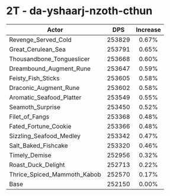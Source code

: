# 2T - da-yshaarj-nzoth-cthun
| Actor | DPS | Increase |
|---|:---:|:---:|
|Revenge_Served_Cold|253829|0.67%|
|Great_Cerulean_Sea|253791|0.65%|
|Thousandbone_Tongueslicer|253668|0.60%|
|Dreambound_Augment_Rune|253647|0.59%|
|Feisty_Fish_Sticks|253605|0.58%|
|Draconic_Augment_Rune|253602|0.58%|
|Aromatic_Seafood_Platter|253549|0.55%|
|Seamoth_Surprise|253450|0.52%|
|Filet_of_Fangs|253368|0.48%|
|Fated_Fortune_Cookie|253366|0.48%|
|Sizzling_Seafood_Medley|253342|0.47%|
|Salt_Baked_Fishcake|253320|0.46%|
|Timely_Demise|252956|0.32%|
|Roast_Duck_Delight|252713|0.22%|
|Thrice_Spiced_Mammoth_Kabob|252570|0.17%|
|Base|252150|0.00%|
